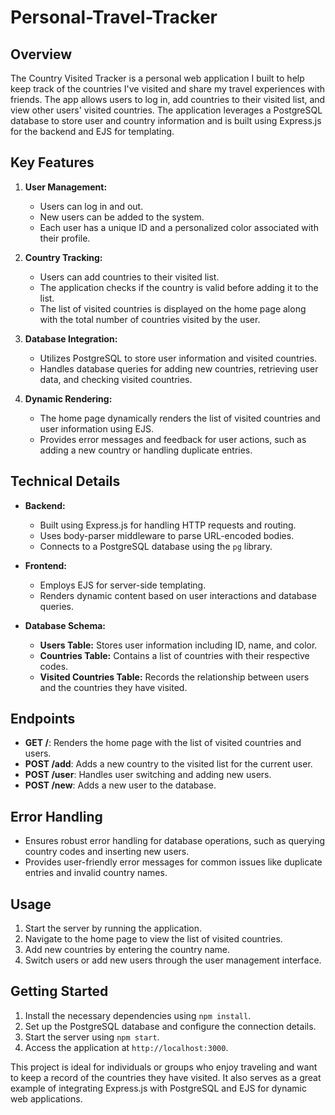 # Personal-Travel-Tracker

## Overview
The Country Visited Tracker is a personal web application I built to help keep track of the countries I've visited and share my travel experiences with friends. The app allows users to log in, add countries to their visited list, and view other users' visited countries. The application leverages a PostgreSQL database to store user and country information and is built using Express.js for the backend and EJS for templating.

## Key Features

1. **User Management:**
   - Users can log in and out.
   - New users can be added to the system.
   - Each user has a unique ID and a personalized color associated with their profile.

2. **Country Tracking:**
   - Users can add countries to their visited list.
   - The application checks if the country is valid before adding it to the list.
   - The list of visited countries is displayed on the home page along with the total number of countries visited by the user.

3. **Database Integration:**
   - Utilizes PostgreSQL to store user information and visited countries.
   - Handles database queries for adding new countries, retrieving user data, and checking visited countries.

4. **Dynamic Rendering:**
   - The home page dynamically renders the list of visited countries and user information using EJS.
   - Provides error messages and feedback for user actions, such as adding a new country or handling duplicate entries.

## Technical Details

- **Backend:** 
  - Built using Express.js for handling HTTP requests and routing.
  - Uses body-parser middleware to parse URL-encoded bodies.
  - Connects to a PostgreSQL database using the `pg` library.

- **Frontend:**
  - Employs EJS for server-side templating.
  - Renders dynamic content based on user interactions and database queries.

- **Database Schema:**
  - **Users Table:** Stores user information including ID, name, and color.
  - **Countries Table:** Contains a list of countries with their respective codes.
  - **Visited Countries Table:** Records the relationship between users and the countries they have visited.

## Endpoints

- **GET /**: Renders the home page with the list of visited countries and users.
- **POST /add**: Adds a new country to the visited list for the current user.
- **POST /user**: Handles user switching and adding new users.
- **POST /new**: Adds a new user to the database.

## Error Handling
- Ensures robust error handling for database operations, such as querying country codes and inserting new users.
- Provides user-friendly error messages for common issues like duplicate entries and invalid country names.

## Usage

1. Start the server by running the application.
2. Navigate to the home page to view the list of visited countries.
3. Add new countries by entering the country name.
4. Switch users or add new users through the user management interface.

## Getting Started

1. Install the necessary dependencies using `npm install`.
2. Set up the PostgreSQL database and configure the connection details.
3. Start the server using `npm start`.
4. Access the application at `http://localhost:3000`.

This project is ideal for individuals or groups who enjoy traveling and want to keep a record of the countries they have visited. It also serves as a great example of integrating Express.js with PostgreSQL and EJS for dynamic web applications.
